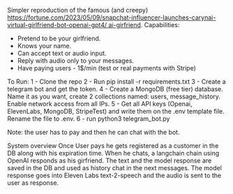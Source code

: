 Simpler reproduction of the famous (and creepy) [https://fortune.com/2023/05/09/snapchat-influencer-launches-carynai-virtual-girlfriend-bot-openai-gpt4/ ai-girfriend](URL).
Capabilities:
- Pretend to be your girlfriend.
- Knows your name.
- Can accept text or audio input.
- Reply with audio only to your messages.
- Have paying users - 1$/min (test or real payments with Stripe)

To Run:
1 - Clone the repo 
2 - Run pip install -r requirements.txt
3 - Create a telegram bot and get the token.
4 - Create a MongoDB (free tier) database. Name it as you want, create 2 collections named: users, message_history. Enable network access from all IPs.
5 - Get all API keys (Openai, ElevenLabs, MongoDB, StripeTest) and write them on the .env template file. Rename the file to .env.
6 - run python3 telegram_bot.py

Note: the user has to pay and then he can chat with the bot.

System overview
Once User pays he gets registered as a customer in the DB along with his expiration time.
When he chats, a langchain chain using OpenAI responds as his girfriend. 
The text and the model response are saved in the DB and used as history chat in the next messages.
The model response goes into Eleven Labs text-2-speech and the audio is sent to the user as response.
 

